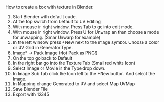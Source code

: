 How to create a box with texture in Blender.

1. Start Blender with default cude.
2. At the top switch from Default to UV Editing
3. With mouse in right window. Press Tab to go into edit mode.
4. With mouse in right window. Press U for Unwrap an than choose a mode for unwapping. (Smar Unwarp for example)
5. In the left window press +New next to the image symbol. Choose a color or UV Grid in Generator Type.
6.  Image* -> Pack Image (Not Pack as PNG!)
7. On the top go back to Default
8. In the right bar go into the Texture Tab (Small red  white Icon)
9. Select Image or Movie in the Type drop down.
10. In Image Sub Tab click the Icon left to the +New button. And select the Image.
11. In Mapping change Generated to UV and select Map UVMap
12. Save Blender File
13. Export with
12345
